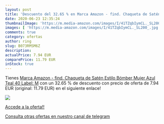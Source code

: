 ```yaml
---
layout: post
title: 'Descuento del 32.65 % en Marca Amazon - find. Chaqueta de Satén E'
date: 2020-06-23 12:35:24
thumbnailImage: 'https://m.media-amazon.com/images/I/41TZqbIymCL._SL200_.jpg'
images: [ 'https://m.media-amazon.com/images/I/41TZqbIymCL._SL200_.jpg' ]
comments: true
category: ofertas
author: ring
slug: B073RMSM6Z
description:
actualPrice: 7.94 EUR
comparePrice: 11.79 EUR
inStock: true
---
```


Tienes [Marca Amazon - find. Chaqueta de Satén Estilo Bómber Mujer  Azul  Teal   40  Label: M](https://www.amazon.com/dp/B073RMSM6Z/?tag=redken08-20) con un 32.65 % de descuento con precio de oferta de 7.94 EUR (original: 11.79 EUR) en el siguiente enlace!

[![](https://m.media-amazon.com/images/I/41TZqbIymCL._SL200_.jpg)](https://www.amazon.com/dp/B073RMSM6Z/?tag=redken08-20)

[Accede a la oferta!!](https://www.amazon.com/dp/B073RMSM6Z/?tag=redken08-20)

[Consulta otras ofertas en nuestro canal de telegram](https://t.me/s/ofertas25)
